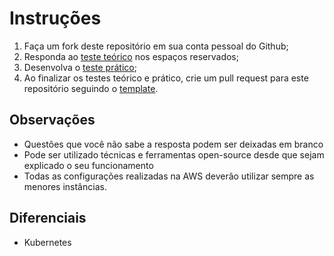 # Instruções

 1. Faça um fork deste repositório em sua conta pessoal do Github;
 2. Responda ao [teste teórico](http://www.google.com) nos espaços reservados;
 3. Desenvolva o [teste prático](https://github.com/hotmilhas/devops-test/blob/master/pratical.md);
 4. Ao finalizar os testes teórico e prático, crie um pull request para este repositório seguindo o [template](www.google.com).

## Observações

 - Questões que você não sabe a resposta podem ser deixadas em branco
 - Pode ser utilizado técnicas e ferramentas open-source desde que sejam explicado o seu funcionamento
 - Todas as configurações realizadas na AWS deverão utilizar sempre as menores instâncias.

## Diferenciais

 - Kubernetes
